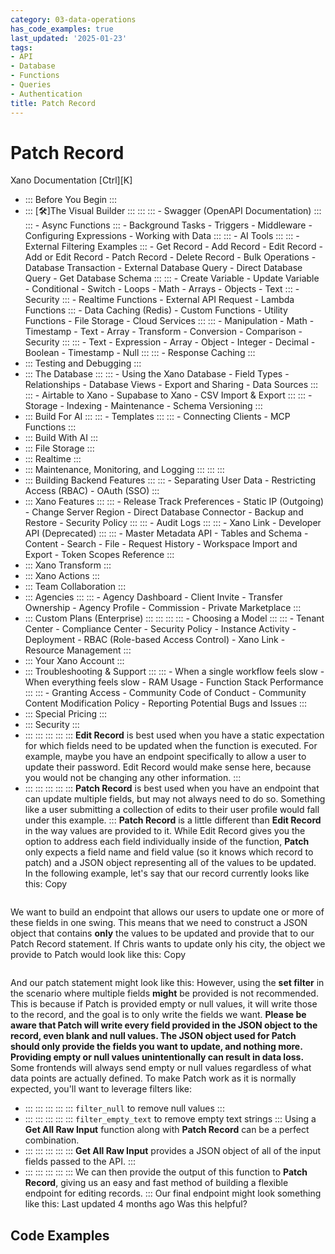 ```yaml
---
category: 03-data-operations
has_code_examples: true
last_updated: '2025-01-23'
tags:
- API
- Database
- Functions
- Queries
- Authentication
title: Patch Record
---
```


# Patch Record

[](../../../index.html)
Xano Documentation
[Ctrl][K]
-   ::: 
    Before You Begin
    :::
-   ::: 
    [🛠️]The Visual Builder
    :::
        ::: 
            ::: 
            -   Swagger (OpenAPI Documentation)
            :::
            ::: 
            -   Async Functions
            :::
        -   Background Tasks
        -   Triggers
        -   Middleware
        -   Configuring Expressions
        -   Working with Data
        :::
        ::: 
        -   AI Tools
            ::: 
                ::: 
                -   External Filtering Examples
                :::
            -   Get Record
            -   Add Record
            -   Edit Record
            -   Add or Edit Record
            -   Patch Record
            -   Delete Record
            -   Bulk Operations
            -   Database Transaction
            -   External Database Query
            -   Direct Database Query
            -   Get Database Schema
            :::
            ::: 
            -   Create Variable
            -   Update Variable
            -   Conditional
            -   Switch
            -   Loops
            -   Math
            -   Arrays
            -   Objects
            -   Text
            :::
        -   Security
            ::: 
            -   Realtime Functions
            -   External API Request
            -   Lambda Functions
            :::
        -   Data Caching (Redis)
        -   Custom Functions
        -   Utility Functions
        -   File Storage
        -   Cloud Services
        :::
        ::: 
        -   Manipulation
        -   Math
        -   Timestamp
        -   Text
        -   Array
        -   Transform
        -   Conversion
        -   Comparison
        -   Security
        :::
        ::: 
        -   Text
        -   Expression
        -   Array
        -   Object
        -   Integer
        -   Decimal
        -   Boolean
        -   Timestamp
        -   Null
        :::
        ::: 
        -   Response Caching
        :::
-   ::: 
    Testing and Debugging
    :::
-   ::: 
    The Database
    :::
        ::: 
        -   Using the Xano Database
        -   Field Types
        -   Relationships
        -   Database Views
        -   Export and Sharing
        -   Data Sources
        :::
        ::: 
        -   Airtable to Xano
        -   Supabase to Xano
        -   CSV Import & Export
        :::
        ::: 
        -   Storage
        -   Indexing
        -   Maintenance
        -   Schema Versioning
        :::
-   ::: 
    Build For AI
    :::
        ::: 
        -   Templates
        :::
        ::: 
        -   Connecting Clients
        -   MCP Functions
        :::
-   ::: 
    Build With AI
    :::
-   ::: 
    File Storage
    :::
-   ::: 
    Realtime
    :::
-   ::: 
    Maintenance, Monitoring, and Logging
    :::
        ::: 
        :::
-   ::: 
    Building Backend Features
    :::
        ::: 
        -   Separating User Data
        -   Restricting Access (RBAC)
        -   OAuth (SSO)
        :::
-   ::: 
    Xano Features
    :::
        ::: 
        -   Release Track Preferences
        -   Static IP (Outgoing)
        -   Change Server Region
        -   Direct Database Connector
        -   Backup and Restore
        -   Security Policy
        :::
        ::: 
        -   Audit Logs
        :::
        ::: 
        -   Xano Link
        -   Developer API (Deprecated)
        :::
        ::: 
        -   Master Metadata API
        -   Tables and Schema
        -   Content
        -   Search
        -   File
        -   Request History
        -   Workspace Import and Export
        -   Token Scopes Reference
        :::
-   ::: 
    Xano Transform
    :::
-   ::: 
    Xano Actions
    :::
-   ::: 
    Team Collaboration
    :::
-   ::: 
    Agencies
    :::
        ::: 
        -   Agency Dashboard
        -   Client Invite
        -   Transfer Ownership
        -   Agency Profile
        -   Commission
        -   Private Marketplace
        :::
-   ::: 
    Custom Plans (Enterprise)
    :::
        ::: 
            ::: 
                ::: 
                -   Choosing a Model
                :::
            :::
        -   Tenant Center
        -   Compliance Center
        -   Security Policy
        -   Instance Activity
        -   Deployment
        -   RBAC (Role-based Access Control)
        -   Xano Link
        -   Resource Management
        :::
-   ::: 
    Your Xano Account
    :::
-   ::: 
    Troubleshooting & Support
    :::
        ::: 
        -   When a single workflow feels slow
        -   When everything feels slow
        -   RAM Usage
        -   Function Stack Performance
        :::
        ::: 
        -   Granting Access
        -   Community Code of Conduct
        -   Community Content Modification Policy
        -   Reporting Potential Bugs and Issues
        :::
-   ::: 
    Special Pricing
    :::
-   ::: 
    Security
    :::
-   ::: 
    ::: 
    :::
    :::
    ::: 
    **Edit Record** is best used when you have a static expectation for which fields need to be updated when the function is executed. For example, maybe you have an endpoint specifically to allow a user to update their password. Edit Record would make sense here, because you would not be changing any other information.
    :::
-   ::: 
    ::: 
    :::
    :::
    ::: 
    **Patch Record** is best used when you have an endpoint that can update multiple fields, but may not always need to do so. Something like a user submitting a collection of edits to their user profile would fall under this example.
    :::
**Patch Record** is a little different than **Edit Record** in the way values are provided to it. While Edit Record gives you the option to address each field individually inside of the function, **Patch** only expects a field name and field value (so it knows which record to patch) and a JSON object representing all of the values to be updated.
In the following example, let\'s say that our record currently looks like this:
Copy
``` 
```
We want to build an endpoint that allows our users to update one or more of these fields in one swing. This means that we need to construct a JSON object that contains **only** the values to be updated and provide that to our Patch Record statement.
If Chris wants to update only his city, the object we provide to Patch would look like this:
Copy
``` 
```
And our patch statement might look like this:
However, using the **set filter** in the scenario where multiple fields **might** be provided is not recommended. This is because if Patch is provided empty or null values, it will write those to the record, and the goal is to only write the fields we want.
**Please be aware that Patch will write every field provided in the JSON object to the record, even blank and null values.
The JSON object used for Patch should only provide the fields you want to update, and nothing more. Providing empty or null values unintentionally can result in data loss.**
Some frontends will always send empty or null values regardless of what data points are actually defined.
To make Patch work as it is normally expected, you\'ll want to leverage filters like:
-   ::: 
    ::: 
    :::
    :::
    ::: 
    `filter_null` to remove null values
    :::
-   ::: 
    ::: 
    :::
    :::
    ::: 
    `filter_empty_text` to remove empty text strings
    :::
Using a **Get All Raw Input** function along with **Patch Record** can be a perfect combination.
-   ::: 
    ::: 
    :::
    :::
    ::: 
    **Get All Raw Input** provides a JSON object of all of the input fields passed to the API.
    :::
-   ::: 
    ::: 
    :::
    :::
    ::: 
    We can then provide the output of this function to **Patch Record**, giving us an easy and fast method of building a flexible endpoint for editing records.
    :::
Our final endpoint might look something like this:
Last updated 4 months ago
Was this helpful?

## Code Examples

```
 

```

```
 

```

